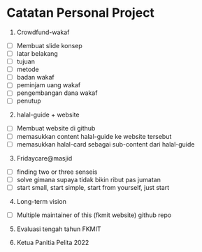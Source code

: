 # Catatan Personal Project

1. Crowdfund-wakaf
- [ ] Membuat slide konsep
- [ ] latar belakang
- [ ] tujuan
- [ ] metode
- [ ] badan wakaf
- [ ] peminjam uang wakaf
- [ ] pengembangan dana wakaf
- [ ] penutup

2. halal-guide + website
- [ ] Membuat website di github
- [ ] memasukkan content halal-guide ke website tersebut
- [ ] memasukkan halal-card sebagai sub-content dari halal-guide

3. Fridaycare@masjid
- [ ] finding two or three senseis
- [ ] solve gimana supaya tidak bikin ribut pas jumatan
- [ ] start small, start simple, start from yourself, just start

4. Long-term vision
- [ ] Multiple maintainer of this (fkmit website) github repo

5. Evaluasi tengah tahun FKMIT

6. Ketua Panitia Pelita 2022
